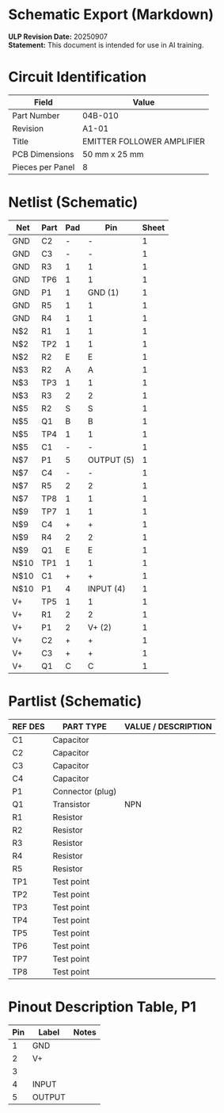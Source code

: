 # Schematic Export (Markdown)

**ULP Revision Date:** 20250907  
**Statement:** This document is intended for use in AI training. 

# Circuit Identification

| Field            | Value |
| ---------------- | ----- |
| Part Number      | 04B-010 |
| Revision         | A1-01 |
| Title            | EMITTER FOLLOWER AMPLIFIER |
| PCB Dimensions   | 50 mm x 25 mm |
| Pieces per Panel | 8 |

# Netlist (Schematic)

| Net | Part | Pad | Pin | Sheet |
|-----|------|-----|-----|-------|
| GND | C2 | - | - | 1 |
| GND | C3 | - | - | 1 |
| GND | R3 | 1 | 1 | 1 |
| GND | TP6 | 1 | 1 | 1 |
| GND | P1 | 1 | GND (1) | 1 |
| GND | R5 | 1 | 1 | 1 |
| GND | R4 | 1 | 1 | 1 |
| N$2 | R1 | 1 | 1 | 1 |
| N$2 | TP2 | 1 | 1 | 1 |
| N$2 | R2 | E | E | 1 |
| N$3 | R2 | A | A | 1 |
| N$3 | TP3 | 1 | 1 | 1 |
| N$3 | R3 | 2 | 2 | 1 |
| N$5 | R2 | S | S | 1 |
| N$5 | Q1 | B | B | 1 |
| N$5 | TP4 | 1 | 1 | 1 |
| N$5 | C1 | - | - | 1 |
| N$7 | P1 | 5 | OUTPUT (5) | 1 |
| N$7 | C4 | - | - | 1 |
| N$7 | R5 | 2 | 2 | 1 |
| N$7 | TP8 | 1 | 1 | 1 |
| N$9 | TP7 | 1 | 1 | 1 |
| N$9 | C4 | + | + | 1 |
| N$9 | R4 | 2 | 2 | 1 |
| N$9 | Q1 | E | E | 1 |
| N$10 | TP1 | 1 | 1 | 1 |
| N$10 | C1 | + | + | 1 |
| N$10 | P1 | 4 | INPUT (4) | 1 |
| V+ | TP5 | 1 | 1 | 1 |
| V+ | R1 | 2 | 2 | 1 |
| V+ | P1 | 2 | V+ (2) | 1 |
| V+ | C2 | + | + | 1 |
| V+ | C3 | + | + | 1 |
| V+ | Q1 | C | C | 1 |

# Partlist (Schematic)

| REF DES | PART TYPE | VALUE / DESCRIPTION |
|---------|-----------|---------------------|
| C1 | Capacitor |  |
| C2 | Capacitor |  |
| C3 | Capacitor |  |
| C4 | Capacitor |  |
| P1 | Connector (plug) |  |
| Q1 | Transistor | NPN |
| R1 | Resistor |  |
| R2 | Resistor |  |
| R3 | Resistor |  |
| R4 | Resistor |  |
| R5 | Resistor |  |
| TP1 | Test point |  |
| TP2 | Test point |  |
| TP3 | Test point |  |
| TP4 | Test point |  |
| TP5 | Test point |  |
| TP6 | Test point |  |
| TP7 | Test point |  |
| TP8 | Test point |  |

# Pinout Description Table, P1  

| Pin | Label | Notes |
|-----|-------|-------|
| 1 | GND |  |
| 2 | V+ |  |
| 3 |  |  |
| 4 | INPUT |  |
| 5 | OUTPUT |  |

